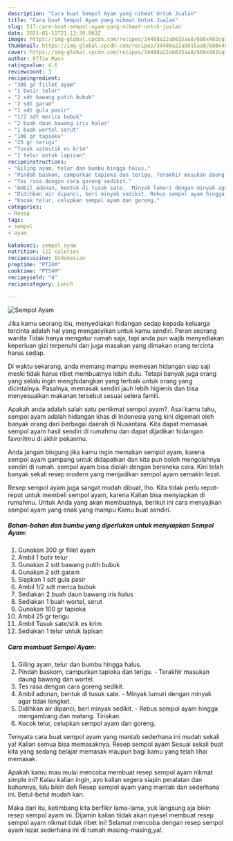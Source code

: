 ```yaml
---
description: "Cara buat Sempol Ayam yang nikmat Untuk Jualan"
title: "Cara buat Sempol Ayam yang nikmat Untuk Jualan"
slug: 517-cara-buat-sempol-ayam-yang-nikmat-untuk-jualan
date: 2021-01-11T21:13:39.063Z
image: https://img-global.cpcdn.com/recipes/34488a22ab615aa8/680x482cq70/sempol-ayam-foto-resep-utama.jpg
thumbnail: https://img-global.cpcdn.com/recipes/34488a22ab615aa8/680x482cq70/sempol-ayam-foto-resep-utama.jpg
cover: https://img-global.cpcdn.com/recipes/34488a22ab615aa8/680x482cq70/sempol-ayam-foto-resep-utama.jpg
author: Effie Mann
ratingvalue: 4.6
reviewcount: 3
recipeingredient:
- "300 gr fillet ayam"
- "1 butir telur"
- "2 sdt bawang putih bubuk"
- "2 sdt garam"
- "1 sdt gula pasir"
- "1/2 sdt merica bubuk"
- "2 buah daun bawang iris halus"
- "1 buah wortel serut"
- "100 gr tapioka"
- "25 gr terigu"
- "Tusuk satestik es krim"
- "1 telur untuk lapisan"
recipeinstructions:
- "Giling ayam, telur dan bumbu hingga halus."
- "Pindah baskom, campurkan tapioka dan terigu. Terakhir masukan daung bawang dan wortel."
- "Tes rasa dengan cara goreng sedikit."
- "Ambil adonan, bentuk di tusuk sate.  Minyak lumuri dengan minyak agar tidak lengket."
- "Didihkan air dipanci, beri minyak sedikit. Rebus sempol ayam hingga mengambang dan matang. Tiriskan."
- "Kocok telur, celupkan sempol ayam dan goreng."
categories:
- Resep
tags:
- sempol
- ayam

katakunci: sempol ayam 
nutrition: 111 calories
recipecuisine: Indonesian
preptime: "PT24M"
cooktime: "PT54M"
recipeyield: "4"
recipecategory: Lunch

---
```



![Sempol Ayam](https://img-global.cpcdn.com/recipes/34488a22ab615aa8/680x482cq70/sempol-ayam-foto-resep-utama.jpg)

Jika kamu seorang ibu, menyediakan hidangan sedap kepada keluarga tercinta adalah hal yang mengasyikan untuk kamu sendiri. Peran seorang  wanita Tidak hanya mengatur rumah saja, tapi anda pun wajib menyediakan keperluan gizi terpenuhi dan juga masakan yang dimakan orang tercinta harus sedap.

Di waktu  sekarang, anda memang mampu memesan hidangan siap saji meski tidak harus ribet membuatnya lebih dulu. Tetapi banyak juga orang yang selalu ingin menghidangkan yang terbaik untuk orang yang dicintainya. Pasalnya, memasak sendiri jauh lebih higienis dan bisa menyesuaikan makanan tersebut sesuai selera famili. 



Apakah anda adalah salah satu penikmat sempol ayam?. Asal kamu tahu, sempol ayam adalah hidangan khas di Indonesia yang kini digemari oleh banyak orang dari berbagai daerah di Nusantara. Kita dapat memasak sempol ayam hasil sendiri di rumahmu dan dapat dijadikan hidangan favoritmu di akhir pekanmu.

Anda jangan bingung jika kamu ingin memakan sempol ayam, karena sempol ayam gampang untuk didapatkan dan kita pun boleh mengolahnya sendiri di rumah. sempol ayam bisa diolah dengan beraneka cara. Kini telah banyak sekali resep modern yang menjadikan sempol ayam semakin lezat.

Resep sempol ayam juga sangat mudah dibuat, lho. Kita tidak perlu repot-repot untuk membeli sempol ayam, karena Kalian bisa menyiapkan di rumahmu. Untuk Anda yang akan membuatnya, berikut ini cara menyajikan sempol ayam yang enak yang mampu Kamu buat sendiri.

<!--inarticleads1-->

##### Bahan-bahan dan bumbu yang diperlukan untuk menyiapkan Sempol Ayam:

1. Gunakan 300 gr fillet ayam
1. Ambil 1 butir telur
1. Gunakan 2 sdt bawang putih bubuk
1. Gunakan 2 sdt garam
1. Siapkan 1 sdt gula pasir
1. Ambil 1/2 sdt merica bubuk
1. Sediakan 2 buah daun bawang iris halus
1. Sediakan 1 buah wortel, serut
1. Gunakan 100 gr tapioka
1. Ambil 25 gr terigu
1. Ambil Tusuk sate/stik es krim
1. Sediakan 1 telur untuk lapisan




<!--inarticleads2-->

##### Cara membuat Sempol Ayam:

1. Giling ayam, telur dan bumbu hingga halus.
1. Pindah baskom, campurkan tapioka dan terigu. - Terakhir masukan daung bawang dan wortel.
1. Tes rasa dengan cara goreng sedikit.
1. Ambil adonan, bentuk di tusuk sate.  - Minyak lumuri dengan minyak agar tidak lengket.
1. Didihkan air dipanci, beri minyak sedikit. - Rebus sempol ayam hingga mengambang dan matang. Tiriskan.
1. Kocok telur, celupkan sempol ayam dan goreng.




Ternyata cara buat sempol ayam yang mantab sederhana ini mudah sekali ya! Kalian semua bisa memasaknya. Resep sempol ayam Sesuai sekali buat kita yang sedang belajar memasak maupun bagi kamu yang telah lihai memasak.

Apakah kamu mau mulai mencoba membuat resep sempol ayam nikmat simple ini? Kalau kalian ingin, ayo kalian segera siapin peralatan dan bahannya, lalu bikin deh Resep sempol ayam yang mantab dan sederhana ini. Betul-betul mudah kan. 

Maka dari itu, ketimbang kita berfikir lama-lama, yuk langsung aja bikin resep sempol ayam ini. Dijamin kalian tiidak akan nyesel membuat resep sempol ayam nikmat tidak ribet ini! Selamat mencoba dengan resep sempol ayam lezat sederhana ini di rumah masing-masing,ya!.

